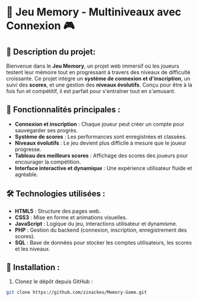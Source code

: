 # 🧠 **Jeu Memory - Multiniveaux avec Connexion** 🎮

## 📝 **Description du projet**:
Bienvenue dans le **Jeu Memory**, un projet web immersif où les joueurs testent leur mémoire tout en progressant à travers des niveaux de difficulté croissante. Ce projet intègre un **système de connexion et d'inscription**, un suivi des **scores**, et une gestion des **niveaux évolutifs**. Conçu pour être à la fois fun et compétitif, il est parfait pour s'entraîner tout en s'amusant.

## 🌟 **Fonctionnalités principales** :
- **Connexion et inscription** : Chaque joueur peut créer un compte pour sauvegarder ses progrès.
- **Système de scores** : Les performances sont enregistrées et classées.
- **Niveaux évolutifs** : Le jeu devient plus difficile à mesure que le joueur progresse.
- **Tableau des meilleurs scores** : Affichage des scores des joueurs pour encourager la compétition.
- **Interface interactive et dynamique** : Une expérience utilisateur fluide et agréable.

## 🛠️ **Technologies utilisées** :
- **HTML5** : Structure des pages web.
- **CSS3** : Mise en forme et animations visuelles.
- **JavaScript** : Logique du jeu, interactions utilisateur et dynamisme.
- **PHP** : Gestion du backend (connexion, inscription, enregistrement des scores).
- **SQL** : Base de données pour stocker les comptes utilisateurs, les scores et les niveaux.

## 🔧 **Installation** :
1. Clonez le dépôt depuis GitHub :
```bash
git clone https://github.com/zinackes/Memory-Game.git
